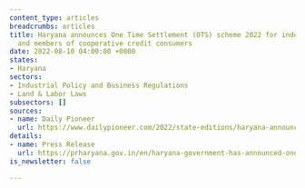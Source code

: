 ```yaml
---
content_type: articles
breadcrumbs: articles
title: Haryana announces One Time Settlement (OTS) scheme 2022 for indebted farmers
  and members of cooperative credit consumers
date: 2022-08-10 04:00:00 +0000
states:
- Haryana
sectors:
- Industrial Policy and Business Regulations
- Land & Labor Laws
subsectors: []
sources:
- name: Daily Pioneer
  url: https://www.dailypioneer.com/2022/state-editions/haryana-announces-one-time-settlement-scheme-2022-for-indebted-farmers.html
details:
- name: Press Release
  url: https://prharyana.gov.in/en/haryana-government-has-announced-one-time-settlement-ots-scheme-2022-for-the-indebted-farmers
is_newsletter: false

---
```

